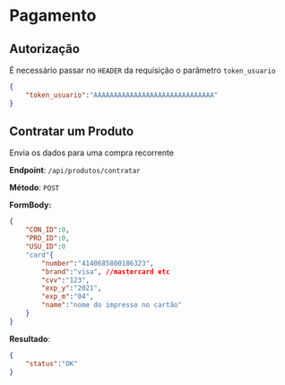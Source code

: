 # Pagamento



## Autorização



É necessário passar no `HEADER` da requisição o parâmetro `token_usuario`



```json
{
    "token_usuario":"AAAAAAAAAAAAAAAAAAAAAAAAAAAAAA"
}
```



## Contratar um Produto

Envia os dados para uma compra recorrente 



**Endpoint**: `/api/produtos/contratar`

**Método**:  `POST`

**FormBody:** 

```json
{
    "CON_ID":0,
    "PRO_ID":0,
    "USU_ID":0
    "card"{
    	"number":"4140685800186323",
    	"brand":"visa", //mastercard etc
    	"cvv":"123",
    	"exp_y":"2021",
    	"exp_m":"04",
    	"name":"nome do impresso no cartão"
	}
}  
```





**Resultado**: 

```json
{
    "status":"OK"    
}
```

